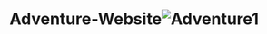 # Adventure-Website![Adventure1](https://user-images.githubusercontent.com/125437971/233804527-45dd4245-b4a2-493b-8158-5185497bfab4.PNG)
